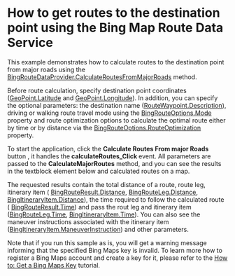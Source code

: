 # How to get routes to the destination point using the Bing Map Route Data Service  


<p>This example  demonstrates how to calculate routes to the destination point from major roads using the <a href="http://documentation.devexpress.com/#WPF/DevExpressXpfMapBingRouteDataProvider_CalculateRoutesFromMajorRoadstopic"><u>BingRouteDataProvider.CalculateRoutesFromMajorRoads</u></a> method.</p><p>Before route calculation, specify destination point coordinates (<a href="http://documentation.devexpress.com/#WPF/DevExpressXpfMapGeoPoint_Latitudetopic"><u>GeoPoint.Latitude</u></a> and <a href="http://documentation.devexpress.com/#WPF/DevExpressXpfMapGeoPoint_Longitudetopic"><u>GeoPoint.Longitude</u></a>). In addition, you can specify the optional parameters: the destination name (<a href="http://documentation.devexpress.com/#WPF/DevExpressXpfMapRouteWaypoint_Descriptiontopic"><u>RouteWaypoint.Description</u></a>), driving or walking route travel mode using the <a href="http://documentation.devexpress.com/#WPF/DevExpressXpfMapBingRouteOptions_Modetopic"><u>BingRouteOptions.Mode</u></a> property and route optimization options to calculate the optimal route either by time or by distance via the <a href="http://documentation.devexpress.com/#WPF/DevExpressXpfMapBingRouteOptions_RouteOptimizationtopic"><u>BingRouteOptions.RouteOptimization</u></a> property.</p><p>To start the application, click the <strong>Calculate Routes From major Roads</strong> button , it handles the<strong> calculateRoutes_Click </strong>event.  All parameters are passed to the <strong>CalculateMajorRoutes</strong> method, and you can see the results in the textblock element below and calculated routes on a map. </p><p>The requested results contain the total distance of a route, route leg, itinerary item ( <a href="http://documentation.devexpress.com/#WPF/DevExpressXpfMapBingRouteResult_Distancetopic"><u>BingRouteResult.Distance</u></a>, <a href="http://documentation.devexpress.com/#WPF/DevExpressXpfMapBingRouteLeg_Distancetopic"><u>BingRouteLeg.Distance</u></a>, <a href="http://documentation.devexpress.com/#WPF/DevExpressXpfMapBingItineraryItem_Distancetopic"><u>BingItineraryItem.Distance</u></a>), the time required to follow the calculated route ( <a href="http://documentation.devexpress.com/#WPF/DevExpressXpfMapBingRouteResult_Timetopic"><u>BingRouteResult.Time</u></a>) and pass the rout leg and itinerary item (<a href="http://documentation.devexpress.com/#WPF/DevExpressXpfMapBingRouteLeg_Timetopic"><u>BingRouteLeg.Time</u></a>, <a href="http://documentation.devexpress.com/#WPF/DevExpressXpfMapBingItineraryItem_Timetopic"><u>BingItineraryItem.Time</u></a>). You can also see the maneuver instructions  associated with the itinerary item (<a href="http://documentation.devexpress.com/#WPF/DevExpressXpfMapBingItineraryItem_ManeuverInstructiontopic"><u>BingItineraryItem.ManeuverInstruction</u></a>) and other parameters.</p><p>Note that if you run this sample as is, you will get a warning message informing that the specified Bing Maps key is invalid. To learn more how to register a Bing Maps account and create a key for it,  please refer to the <a href="http://documentation.devexpress.com/#WPF/CustomDocument10974"><u>How to: Get a Bing Maps Key</u></a> tutorial.</p><br />


<br/>


